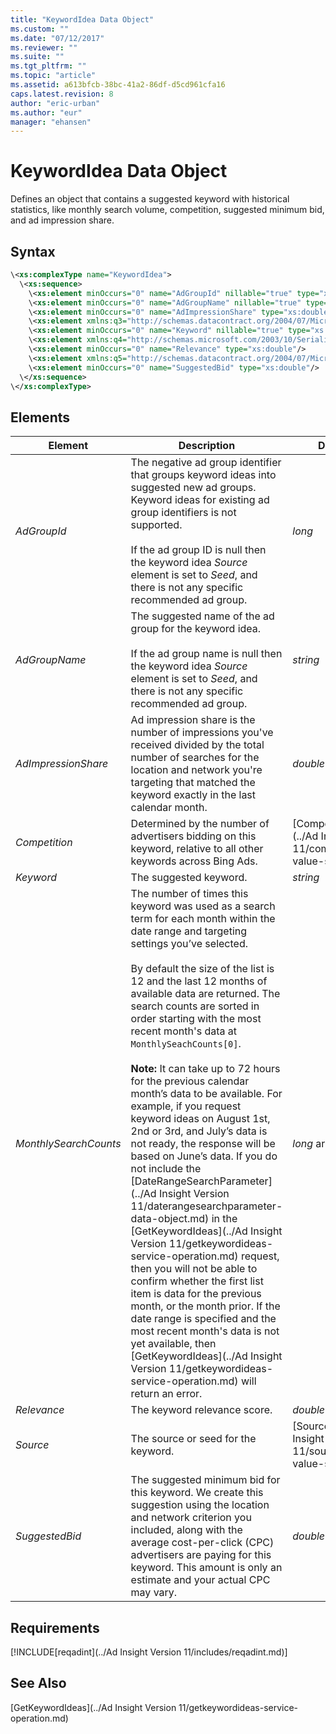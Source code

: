 ```yaml
---
title: "KeywordIdea Data Object"
ms.custom: ""
ms.date: "07/12/2017"
ms.reviewer: ""
ms.suite: ""
ms.tgt_pltfrm: ""
ms.topic: "article"
ms.assetid: a613bfcb-38bc-41a2-86df-d5cd961cfa16
caps.latest.revision: 8
author: "eric-urban"
ms.author: "eur"
manager: "ehansen"
---
```

# KeywordIdea Data Object
Defines an object that contains a suggested keyword with historical statistics, like monthly search volume, competition, suggested minimum bid, and ad impression share.

## Syntax

```xml
\<xs:complexType name="KeywordIdea">
  \<xs:sequence>
    \<xs:element minOccurs="0" name="AdGroupId" nillable="true" type="xs:long"/>
    \<xs:element minOccurs="0" name="AdGroupName" nillable="true" type="xs:string"/>
    \<xs:element minOccurs="0" name="AdImpressionShare" type="xs:double"/>
    \<xs:element xmlns:q3="http://schemas.datacontract.org/2004/07/Microsoft.BingAds.Advertiser.AdInsight.Api.DataContract.V11.Entity.Common" minOccurs="0" name="Competition" type="q3:CompetitionLevel"/>
    \<xs:element minOccurs="0" name="Keyword" nillable="true" type="xs:string"/>
    \<xs:element xmlns:q4="http://schemas.microsoft.com/2003/10/Serialization/Arrays" minOccurs="0" name="MonthlySearchCounts" nillable="true" type="q4:ArrayOflong"/>
    \<xs:element minOccurs="0" name="Relevance" type="xs:double"/>
    \<xs:element xmlns:q5="http://schemas.datacontract.org/2004/07/Microsoft.BingAds.Advertiser.AdInsight.Api.DataContract.V11.Entity.Common" minOccurs="0" name="Source" type="q5:SourceType"/>
    \<xs:element minOccurs="0" name="SuggestedBid" type="xs:double"/>
  \</xs:sequence>
\</xs:complexType>
```

## <a name="Elements"></a>Elements

|Element|Description|Data Type|
|-----------|---------------|-------------|
|*AdGroupId*|The negative ad group identifier that groups keyword ideas into suggested new ad groups. Keyword ideas for existing ad group identifiers is not supported.<br/><br/>If the ad group ID is null then the keyword idea *Source* element is set to *Seed*, and there is not any specific recommended ad group.|*long*|
|*AdGroupName*|The suggested name of the ad group for the keyword idea.<br/><br/>If the ad group name is null then the keyword idea *Source* element is set to *Seed*, and there is not any specific recommended ad group.|*string*|
|*AdImpressionShare*|Ad impression share is the number of impressions you've received divided by the total number of searches for the location and network you're targeting that matched the keyword exactly in the last calendar month.|*double*|
|*Competition*|Determined by the number of advertisers bidding on this keyword, relative to all other keywords across Bing Ads.|[CompetitionLevel](../Ad Insight Version 11/competitionlevel-value-set.md)|
|*Keyword*|The suggested keyword.|*string*|
|*MonthlySearchCounts*|The number of times this keyword was used as a search term for each month within the date range and targeting settings you’ve selected.<br/><br/>By default the size of the list is 12 and the last 12 months of available data are returned. The search counts are sorted in order starting with the most recent month's data at <code>MonthlySeachCounts[0]</code>.<br/><br/>**Note:** It can take up to 72 hours for the previous calendar month’s data to be available. For example, if you request keyword ideas on August 1st, 2nd or 3rd, and July’s data is not ready, the response will be based on June’s data. If you do not include the [DateRangeSearchParameter](../Ad Insight Version 11/daterangesearchparameter-data-object.md) in the [GetKeywordIdeas](../Ad Insight Version 11/getkeywordideas-service-operation.md) request, then you will not be able to confirm whether the first list item is data for the previous month, or the month prior. If the date range is specified and the most recent month's data is not yet available, then [GetKeywordIdeas](../Ad Insight Version 11/getkeywordideas-service-operation.md) will return an error. |*long* array|
|*Relevance*|The keyword relevance score.|*double*|
|*Source*|The source or seed for the keyword.|[SourceType](../Ad Insight Version 11/sourcetype-value-set.md)|
|*SuggestedBid*|The suggested minimum bid for this keyword. We create this suggestion using the location and network criterion you included, along with the average cost-per-click (CPC) advertisers are paying for this keyword. This amount is only an estimate and your actual CPC may vary.|*double*|

## Requirements
[!INCLUDE[reqadint](../Ad Insight Version 11/includes/reqadint.md)]
## See Also
[GetKeywordIdeas](../Ad Insight Version 11/getkeywordideas-service-operation.md)  
